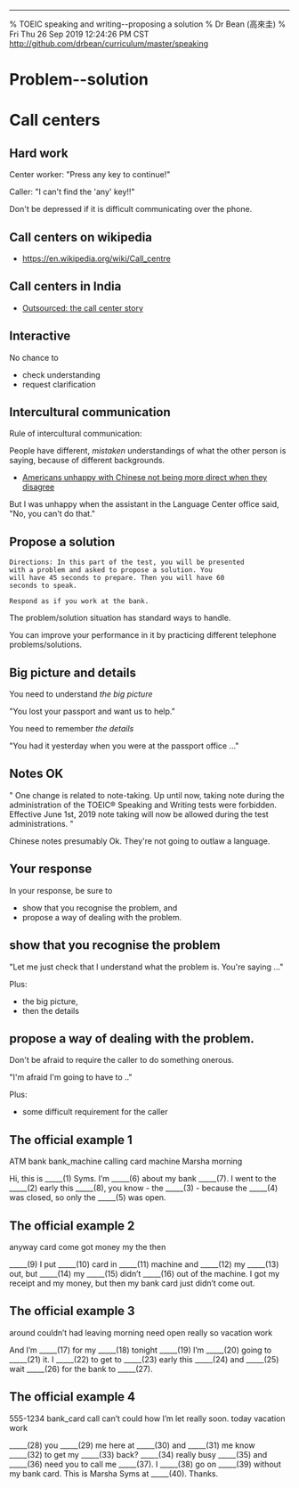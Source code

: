 ---
% TOEIC speaking and writing--proposing a solution
% Dr Bean (高來圭)
% Fri Thu 26 Sep 2019 12:24:26 PM CST http://github.com/drbean/curriculum/master/speaking


# Problem--solution

# Call centers

## Hard work

Center worker: "Press any key to continue!"

Caller: "I can't find the 'any' key!!"

Don't be depressed if it is difficult communicating over the phone.

## Call centers on wikipedia

- [https://en.wikipedia.org/wiki/Call_centre ](https://en.wikipedia.org/wiki/Call_centre)

## Call centers in India

- [Outsourced: the call center story](https://www.youtube.com/watch?v=xnKjbjg_pDw)

## Interactive

No chance to

* check understanding
* request clarification

## Intercultural communication

Rule of intercultural communication:

People have different, *mistaken* understandings of what the other person is saying, because of different backgrounds.

- [Americans unhappy with Chinese not being more direct when they disagree](https://www.youtube.com/watch?v=z4HB1aUE4p4)

But I was unhappy when the assistant in the Language Center office said, "No, you can't do that."

## Propose a solution

	Directions: In this part of the test, you will be presented
	with a problem and asked to propose a solution. You
	will have 45 seconds to prepare. Then you will have 60
	seconds to speak.

	Respond as if you work at the bank.

The problem/solution situation has standard ways to handle.

You can improve your performance in it by practicing different telephone problems/solutions.

## Big picture and details

You need to understand *the big picture*

"You lost your passport and want us to help."

You need to remember *the details*

"You had it yesterday when you were at the passport office ..."

## Notes OK

"
One change is related to note-taking. Up until now, taking note during the administration of the TOEIC® Speaking and Writing tests were forbidden. Effective June 1st, 2019 note taking will now be allowed during the test administrations.
"

Chinese notes presumably Ok. They're not going to outlaw a language.

## Your response

In your response, be sure to

* show that you recognise the problem, and
* propose a way of dealing with the problem.

## show that you recognise the problem

"Let me just check that I understand what the problem is. You're saying ..."

Plus:

* the big picture,
* then the details

## propose a way of dealing with the problem.

Don't be afraid to require the caller to do something onerous.

"I'm afraid I'm going to have to .."

Plus:

* some difficult requirement for the caller


## The official example 1

ATM
bank
bank_machine
calling
card
machine
Marsha
morning

Hi, this is _____(1) Syms. I’m _____(6) about my bank _____(7).
I went to the _____(2) early this _____(8), you
know - the _____(3) - because the _____(4) was closed, so
only the _____(5) was open.

## The official example 2

anyway
card
come
got
money
my
the
then

_____(9) I put _____(10) card in
_____(11) machine and _____(12) my _____(13) out, but _____(14) my _____(15)
didn’t _____(16) out of the machine. I got my receipt and
my money, but then my bank card just didn’t come out.

## The official example 3

around
couldn’t
had
leaving
morning
need
open
really
so
vacation
work

And I’m _____(17) for my _____(18) tonight _____(19) I’m _____(20)
going to _____(21) it. I _____(22) to get to _____(23) early this _____(24)
and _____(25) wait _____(26) for the bank to _____(27).

## The official example 4


555-1234
bank_card
call
can’t
could
how
I’m
let
really
soon.
today
vacation
work

_____(28)
you _____(29) me here at _____(30) and _____(31) me know _____(32) to get my
_____(33) back? _____(34) really busy _____(35) and _____(36) need
you to call me _____(37). I _____(38) go on _____(39) without my
bank card. This is Marsha Syms at _____(40). Thanks.
